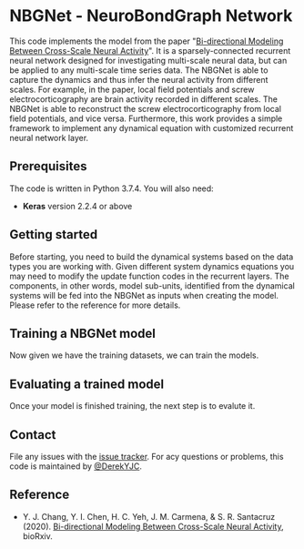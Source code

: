 NBGNet - NeuroBondGraph Network
====================================================

This code implements the model from the paper "[Bi-directional Modeling Between Cross-Scale Neural Activity](https://www.biorxiv.org/content/10.1101/2020.11.30.404244v1)". It is a sparsely-connected recurrent neural network designed for investigating multi-scale neural data, but can be applied to any multi-scale time series data. The NBGNet is able to capture the dynamics and thus infer the neural activity from different scales. For example, in the paper, local field potentials and screw electrocorticography are brain activity recorded in different scales. The NBGNet is able to reconstruct the screw electrocorticography from local field potentials, and vice versa. Furthermore, this work provides a simple framework to implement any dynamical equation with customized recurrent neural network layer.

Prerequisites
----------------------------------------------------

The code is written in Python 3.7.4. You will also need:
- **Keras** version 2.2.4 or above

Getting started
----------------------------------------------------

Before starting, you need to build the dynamical systems based on the data types you are working with. Given different system dynamics equations you may need to modify the update function codes in the recurrent layers. The components, in other words, model sub-units, identified from the dynamical systems will be fed into the NBGNet as inputs when creating the model. Please refer to the reference for more details. 

Training a NBGNet model
----------------------------------------------------

Now given we have the training datasets, we can train the models.

Evaluating a trained model
----------------------------------------------------

Once your model is finished training, the next step is to evalute it.

Contact
----------------------------------------------------

File any issues with the [issue tracker](https://github.com/DerekYJC/NBGNet/issues). For acy questions or problems, this code is maintained by [@DerekYJC](https://github.com/DerekYJC).

## Reference

- Y. J. Chang, Y. I. Chen, H. C. Yeh, J. M. Carmena, & S. R. Santacruz (2020). [Bi-directional Modeling Between Cross-Scale Neural Activity](https://www.biorxiv.org/content/10.1101/2020.11.30.404244v1), bioRxiv.
